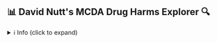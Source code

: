 ## :bar_chart:  David Nutt's MCDA Drug Harms Explorer :mag:

<details>
<summary>ℹ️ Info (click to expand)</summary>



Diese Bildungs-App untersucht Daten aus einer  ***[Forschungsarbeit](https://www.drugscience.org.uk/drug-harms-in-the-uk/) von David J. Nutt et al. 2010***, in der die verschiedenen Schäden von Drogen bewertet werden, die im Vereinigten Königreich in der Freizeit konsumiert werden, und zwar mithilfe der multikriteriellen Entscheidungsanalyse (MCDA) – einer Methode, die das Wissen und die Erfahrung relevanter Experten nutzt, um die tatsächlichen Auswirkungen zu bewerten und relative Schäden.

Das Papier und den Datensatz finden Sie [hier](https://drugscience.org.uk/wp-content/uploads/2010/04/MCDA_Lancet_1-11-10.pdf) und im obigen Link.

Dies soll ein didaktisches Instrument sein, um die Diskussion über die Mängel der aktuellen Klassifizierung von Drogenschäden anzuregen. Das MCDA-Modell bietet eine verbesserte und sensiblere Schadenseinstufung, bringt aber auch konzeptionelle Herausforderungen in Sachen Drogenpolitik mit sich. Um mehr über diese Diskussion zu erfahren, lesen Sie bitte den [Kommentar von Stephen Rolles und Fiona Measham](https://www.sciencedirect.com/science/article/abs/pii/S0955395911000582?via%3Dihub), die die Methode und den Nutzen der Rangfolge von Drogenschäden in der Drogenpolitik hinterfragen.


</details>
